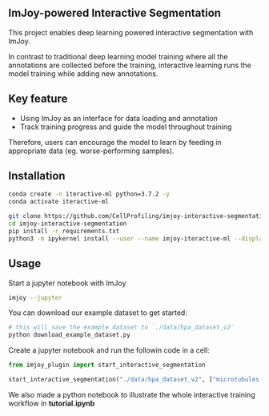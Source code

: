 ## ImJoy-powered Interactive Segmentation

This project enables deep learning powered interactive segmentation with ImJoy.

In contrast to traditional deep learning model training where all the annotations are collected before the training, interactive learning runs the model training while adding new annotations.
	
## Key feature
* Using ImJoy as an interface for data loading and annotation
* Track training progress and guide the model throughout training

Therefore, users can encourage the model to learn by feeding in appropriate data (eg. worse-performing samples).

## Installation
```bash
conda create -n iteractive-ml python=3.7.2 -y
conda activate iteractive-ml

git clone https://github.com/CellProfiling/imjoy-interactive-segmentation.git
cd imjoy-interactive-segmentation
pip install -r requirements.txt
python3 -m ipykernel install --user --name imjoy-iteractive-ml --display-name "ImJoy Iteractive ML"
```


## Usage

Start a jupyter notebook with ImJoy
```bash
imjoy --jupyter
```

You can download our example dataset to get started:
```bash
# this will save the example dataset to `./data/hpa_dataset_v2`
python download_example_dataset.py
```

Create a jupyter notebook and run the followin code in a cell:
```python
from imjoy_plugin import start_interactive_segmentation

start_interactive_segmentation("./data/hpa_dataset_v2", ["microtubules.png", "er.png", "nuclei.png"], object_name="cell", scale_factor=0.5, resume=True)
```

We also made a python notebook to illustrate the whole interactive training workflow in **tutorial.ipynb**
